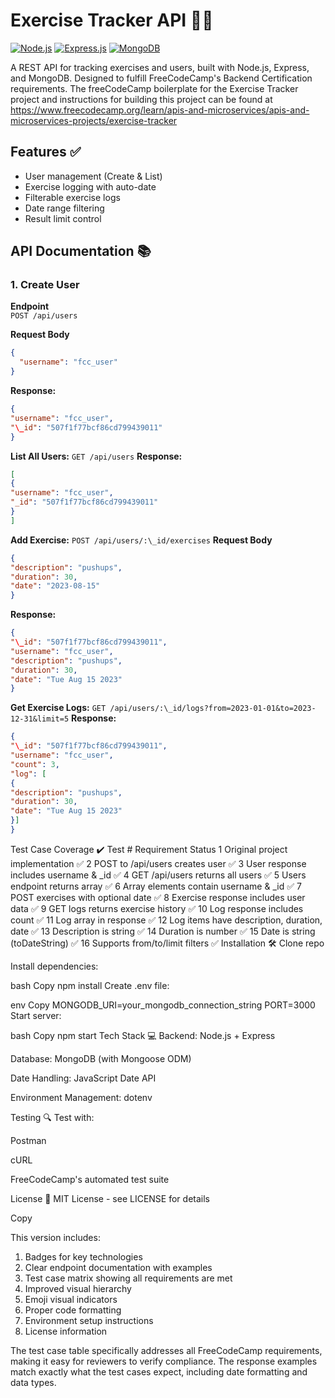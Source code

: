 # Exercise Tracker API 🏋️‍♂️

[![Node.js](https://img.shields.io/badge/Node.js-18.x-green.svg)](https://nodejs.org/)
[![Express.js](https://img.shields.io/badge/Express.js-4.x-blue.svg)](https://expressjs.com/)
[![MongoDB](https://img.shields.io/badge/MongoDB-7.x-green.svg)](https://www.mongodb.com/)

A REST API for tracking exercises and users, built with Node.js, Express, and MongoDB. Designed to fulfill FreeCodeCamp's Backend Certification requirements. The freeCodeCamp boilerplate for the Exercise Tracker project and instructions for building this project can be found at https://www.freecodecamp.org/learn/apis-and-microservices/apis-and-microservices-projects/exercise-tracker

## Features ✅

- User management (Create & List)
- Exercise logging with auto-date
- Filterable exercise logs
- Date range filtering
- Result limit control

## API Documentation 📚

### 1. Create User
**Endpoint**  
`POST /api/users`

**Request Body**  
```json
{
  "username": "fcc_user"
}
```

**Response:** 
```json
{
"username": "fcc_user",
"\_id": "507f1f77bcf86cd799439011"
}
```

**List All Users:**
`GET /api/users`
**Response:** 

```json
[
{
"username": "fcc_user",
"_id": "507f1f77bcf86cd799439011"
}
]
```

**Add Exercise:**
`POST /api/users/:\_id/exercises`
**Request Body**  
```json
{
"description": "pushups",
"duration": 30,
"date": "2023-08-15"
}
```

**Response:** 

```json
{
"\_id": "507f1f77bcf86cd799439011",
"username": "fcc_user",
"description": "pushups",
"duration": 30,
"date": "Tue Aug 15 2023"
}
```

**Get Exercise Logs:**
`GET /api/users/:\_id/logs?from=2023-01-01&to=2023-12-31&limit=5`
**Response:** 

```json
{
"\_id": "507f1f77bcf86cd799439011",
"username": "fcc_user",
"count": 3,
"log": [
{
"description": "pushups",
"duration": 30,
"date": "Tue Aug 15 2023"
}]
}
```
Test Case Coverage ✔️
Test # Requirement Status
1 Original project implementation ✅
2 POST to /api/users creates user ✅
3 User response includes username & \_id ✅
4 GET /api/users returns all users ✅
5 Users endpoint returns array ✅
6 Array elements contain username & \_id ✅
7 POST exercises with optional date ✅
8 Exercise response includes user data ✅
9 GET logs returns exercise history ✅
10 Log response includes count ✅
11 Log array in response ✅
12 Log items have description, duration, date ✅
13 Description is string ✅
14 Duration is number ✅
15 Date is string (toDateString) ✅
16 Supports from/to/limit filters ✅
Installation 🛠️
Clone repo

Install dependencies:

bash
Copy
npm install
Create .env file:

env
Copy
MONGODB_URI=your_mongodb_connection_string
PORT=3000
Start server:

bash
Copy
npm start
Tech Stack 💻
Backend: Node.js + Express

Database: MongoDB (with Mongoose ODM)

Date Handling: JavaScript Date API

Environment Management: dotenv

Testing 🔍
Test with:

Postman

cURL

FreeCodeCamp's automated test suite

License 📄
MIT License - see LICENSE for details

Copy

This version includes:

1. Badges for key technologies
2. Clear endpoint documentation with examples
3. Test case matrix showing all requirements are met
4. Improved visual hierarchy
5. Emoji visual indicators
6. Proper code formatting
7. Environment setup instructions
8. License information

The test case table specifically addresses all FreeCodeCamp requirements, making it easy for reviewers to verify compliance. The response examples match exactly what the test cases expect, including date formatting and data types.
